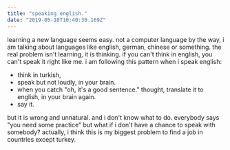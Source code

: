 ```yaml
---
title: "speaking english."
date: "2019-05-10T10:40:30.169Z"
---
```


learning a new language seems easy. not a computer language by the way, i am talking about languages like english, german, chinese or something. the real problem isn't learning, it is thinking. if you can't think in english, you can't speak it right like me. i am following this pattern when i speak english:

- think in turkish,
- speak but not loudly, in your brain.
- when you catch "oh, it's a good sentence." thought, translate it to english, in your brain again.
- say it.

but it is wrong and unnatural. and i don't know what to do. everybody says "you need some practice" but what if i don't have a chance to speak with somebody? actually, i think this is my biggest problem to find a job in countries except turkey.
